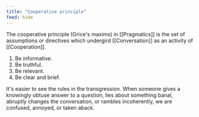 ```yaml
---
title: "Cooperative principle"
feed: hide
---
```


The cooperative principle (Grice's maxims) in [[Pragmatics]] is the set of assumptions or directives which undergird [[Conversation]] as an activity of [[Cooperation]].  

1. Be informative.
2. Be truthful.
3. Be relevant.
4. Be clear and brief.

It's easier to see the rules in the transgression. When someone gives a knowingly obtuse answer to a question, lies about something banal, abruptly changes the conversation, or rambles incoherently, we are confused, annoyed, or taken aback.